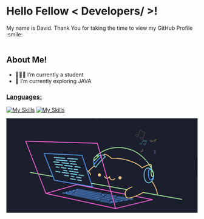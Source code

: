 <h1> Hello Fellow < Developers/ >! </h1>
<div size='20px'>My name is David. Thank You for taking the time to view my GitHub Profile :smile: 
</div> <br>

<h2> About Me! </h2>

- 👨🏽‍💻 I’m currently a student
- 🌱 I’m currently exploring JAVA

### <u> Languages: </u>

[![My Skills](https://skillicons.dev/icons?i=java&theme=light)](https://skillicons.dev)
[![My Skills](https://skillicons.dev/icons?i=html,css)](https://skillicons.dev)

<img src="https://github.com/SophieNguyen113/SophieNguyen113/blob/main/Sophie%20Nguyen%20-%20CatCat.gif" title="CatCat" alt="CatCat">




<!-- - ⚡ Fun fact: ...  -->
<!-- - 😄 Pronouns: ... -->
<!-- - 📫 How to reach me ... -->
<!-- - 💞️ I’m looking to collaborate on ... -->
<!---
Deivd730/Deivd730 is a ✨ special ✨ repository because its `README.md` (this file) appears on your GitHub profile.
You can click the Preview link to take a look at your changes.
--->
